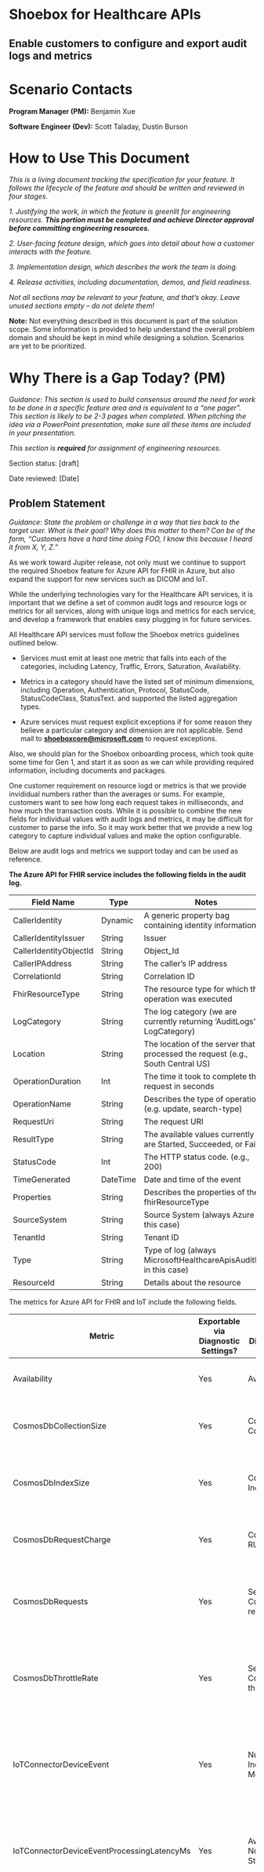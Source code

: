 # Shoebox for Healthcare APIs

## Enable customers to configure and export audit logs and metrics

# Scenario Contacts 

**Program Manager (PM):** Benjamin Xue

**Software Engineer (Dev):** Scott Taladay, Dustin Burson

# How to Use This Document

*This is a living document tracking the specification for your feature.
It follows the lifecycle of the feature and should be written and
reviewed in four stages.*

*1. Justifying the work, in which the feature is greenlit for
engineering resources. **This portion must be completed and achieve
Director approval before committing engineering resources.***

*2. User-facing feature design, which goes into detail about how a
customer interacts with the feature.*

*3. Implementation design, which describes the work the team is doing.*

*4. Release activities, including documentation, demos, and field
readiness.*

*Not all sections may be relevant to your feature, and that’s okay.
Leave unused sections empty – do not delete them!*

**Note:** Not everything described in this document is part of the
solution scope. Some information is provided to help understand the
overall problem domain and should be kept in mind while designing a
solution. Scenarios are yet to be prioritized.

# Why There is a Gap Today? (PM) 

*Guidance: This section is used to build consensus around the need for
work to be done in a specific feature area and is equivalent to a “one
pager”. This section is likely to be 2-3 pages when completed. When
pitching the idea via a PowerPoint presentation, make sure all these
items are included in your presentation.*

*This section is **required** for assignment of engineering resources.*

Section status: \[draft\]

Date reviewed: \[Date\]

## Problem Statement 

*Guidance: State the problem or challenge in a way that ties back to the
target user. What is their goal? Why does this matter to them? Can be of
the form, “Customers have a hard time doing FOO, I know this because I
heard it from X, Y, Z.”*

As we work toward Jupiter release, not only must we continue to support
the required Shoebox feature for Azure API for FHIR in Azure, but
also expand the support for new services such as DICOM and IoT.

While the underlying technologies vary for the Healthcare API services,
it is important that we define a set of common audit logs and resource logs or metrics
for all services, along with unique logs and metrics for each service,
and develop a framework that enables easy plugging in for future
services.

All Healthcare API services must follow the Shoebox metrics guidelines
outlined below.

-   Services must emit at least one metric that falls into each of the
    categories, including Latency, Traffic, Errors, Saturation,
    Availability.

-   Metrics in a category should have the listed set of minimum
    dimensions, including Operation, Authentication, Protocol,
    StatusCode, StatusCodeClass, StatusText. and supported the listed
    aggregation types.

-   Azure services must request explicit exceptions if for some reason
    they believe a particular category and dimension are not applicable.
    Send mail to
    [**shoeboxcore@microsoft.com**](mailto:shoeboxcore@microsoft.com) to
    request exceptions.

Also, we should plan for the Shoebox onboarding process, which took quite some time for Gen 1, and start it as soon as we can while providing required information, including documents and packages.

One customer requirement on resource logd or metrics is that we provide invididual numbers rather than the averages or sums. 
For example, customers want to see how long each request takes in milliseconds, and how much the transaction costs.  While it is possible
to combine the new fields for individual values with audit logs and metrics, it may be difficult for customer to parse the info. 
So it may work better that we provide a new log category to capture individual values and make the option configurable. 

Below are audit logs and metrics we support today and can be used as reference.

**The Azure API for FHIR service includes the following fields in the audit log.**

| Field Name             | Type     | Notes                                                                          |
|------------------------|----------|--------------------------------------------------------------------------------|
| CallerIdentity         | Dynamic  | A generic property bag containing identity information                         |
| CallerIdentityIssuer   | String   | Issuer                                                                         |
| CallerIdentityObjectId | String   | Object_Id                                                                      |
| CallerIPAddress        | String   | The caller’s IP address                                                        |
| CorrelationId          | String   | Correlation ID                                                                 |
| FhirResourceType       | String   | The resource type for which the operation was executed                         |
| LogCategory            | String   | The log category (we are currently returning ‘AuditLogs’ LogCategory)          |
| Location               | String   | The location of the server that processed the request (e.g., South Central US) |
| OperationDuration      | Int      | The time it took to complete this request in seconds                           |
| OperationName          | String   | Describes the type of operation (e.g. update, search-type)                     |
| RequestUri             | String   | The request URI                                                                |
| ResultType             | String   | The available values currently are Started, Succeeded, or Failed               |
| StatusCode             | Int      | The HTTP status code. (e.g., 200)                                              |
| TimeGenerated          | DateTime | Date and time of the event                                                     |
| Properties             | String   | Describes the properties of the fhirResourceType                               |
| SourceSystem           | String   | Source System (always Azure in this case)                                      |
| TenantId               | String   | Tenant ID                                                                      |
| Type                   | String   | Type of log (always MicrosoftHealthcareApisAuditLog in this case)              |
| ResourceId             | String   | Details about the resource                                                     |

The metrics for Azure API for FHIR and IoT include the following fields.

| Metric                                     | Exportable via Diagnostic Settings? | Metric Display Name             | Unit         | Aggregation Type | Description                                                                                                                                           | Dimensions                                                                                     |
|--------------------------------------------|-------------------------------------|---------------------------------|--------------|------------------|-------------------------------------------------------------------------------------------------------------------------------------------------------|------------------------------------------------------------------------------------------------|
| Availability                               | Yes                                 | Availability                    | Percent      | Average          | The availability rate of the service.                                                                                                                 | No Dimensions                                                                                  |
| CosmosDbCollectionSize                     | Yes                                 | Cosmos DB Collection Size       | Bytes        | Total            | The size of the backing Cosmos DB collection, in bytes.                                                                                               | No Dimensions                                                                                  |
| CosmosDbIndexSize                          | Yes                                 | Cosmos DB Index Size            | Bytes        | Total            | The size of the backing Cosmos DB collection's index, in bytes.                                                                                       | No Dimensions                                                                                  |
| CosmosDbRequestCharge                      | Yes                                 | Cosmos DB RU usage              | Count        | Total            | The RU usage of requests to the service's backing Cosmos DB.                                                                                          | Operation, ResourceType                                                                        |
| CosmosDbRequests                           | Yes                                 | Service Cosmos DB requests      | Count        | Sum              | The total number of requests made to a service's backing Cosmos DB.                                                                                   | Operation, ResourceType                                                                        |
| CosmosDbThrottleRate                       | Yes                                 | Service Cosmos DB throttle rate | Count        | Sum              | The total number of 429 responses from a service's backing Cosmos DB.                                                                                 | Operation, ResourceType                                                                        |
| IoTConnectorDeviceEvent                    | Yes                                 | Number of Incoming Messages     | Count        | Sum              | The total number of messages received by the Azure IoT Connector for FHIR prior to any normalization.                                                 | Operation, ConnectorName                                                                       |
| IoTConnectorDeviceEventProcessingLatencyMs | Yes                                 | Average Normalize Stage Latency | Milliseconds | Average          | The average time between an event's ingestion time and the time the event is processed for normalization.                                             | Operation, ConnectorName                                                                       |
| IoTConnectorMeasurement                    | Yes                                 | Number of Measurements          | Count        | Sum              | The number of normalized value readings received by the FHIR conversion stage of the Azure IoT Connector for FHIR.                                    | Operation, ConnectorName                                                                       |
| IoTConnectorMeasurementGroup               | Yes                                 | Number of Message Groups        | Count        | Sum              | The total number of unique groupings of measurements across type, device, patient, and configured time period generated by the FHIR conversion stage. | Operation, ConnectorName                                                                       |
| IoTConnectorMeasurementIngestionLatencyMs  | Yes                                 | Average Group Stage Latency     | Milliseconds | Average          | The time period between when the IoT Connector received the device data and when the data is processed by the FHIR conversion stage.                  | Operation, ConnectorName                                                                       |
| IoTConnectorNormalizedEvent                | Yes                                 | Number of Normalized Messages   | Count        | Sum              | The total number of mapped normalized values outputted from the normalization stage of the the Azure IoT Connector for FHIR.                          | Operation, ConnectorName                                                                       |
| IoTConnectorTotalErrors                    | Yes                                 | Total Error Count               | Count        | Sum              | The total number of errors logged by the Azure IoT Connector for FHIR                                                                                 | Name, Operation, ErrorType, ErrorSeverity, ConnectorName                                       |
| ServiceApiErrors                           | Yes                                 | Service Errors                  | Count        | Sum              | The total number of internal server errors generated by the service.                                                                                  | Protocol, Authentication, Operation, ResourceType, StatusCode, StatusCodeClass, StatusCodeText |
| ServiceApiLatency                          | Yes                                 | Service Latency                 | Milliseconds | Average          | The response latency of the service.                                                                                                                  | Protocol, Authentication, Operation, ResourceType, StatusCode, StatusCodeClass, StatusCodeText |
| ServiceApiRequests                         | Yes                                 | Service Requests                | Count        | Sum              | The total number of requests received by the service.                                                                                                 | Protocol, Authentication, Operation, ResourceType, StatusCode, StatusCodeClass, StatusCodeText |
| TotalErrors                                | Yes                                 | Total Errors                    | Count        | Sum              | The total number of internal server errors encountered by the service.                                                                                | Protocol, StatusCode, StatusCodeClass, StatusCodeText                                          |
| TotalLatency                               | Yes                                 | Total Latency                   | Milliseconds | Average          | The response latency of the service.                                                                                                                  | Protocol                                                                                       |
| TotalRequests                              | Yes                                 | Total Requests                  | Count        |                  |                                                                                                                                                       |                                                                                                |

## Supporting Customer Insights

*Guidance: This section should include direct quotes from customers,
direct quotes from the field, and summaries of interactions with
customers in which they describe the problem they are having.*

#### Cigna

Cigna, one of the largest customers, requested that we help address the
following logging related issues while they worked on a service
throttling issue.

-   Remove the durationMS field from the audit logs or populate real
    data. An internal review showed that the metric which was not
    implemented and therefore always returned "0”. The zero-value issue
    "messes with aggregate statistics and complicates our log roll-up."

-   Add “request charge” to the logs, matching "x-ms-request-charge"
    header so that service side behavior can be better monitored without
    controlling all of the consuming clients.

## Related Work 

*Guidance: What other features are related to this work? Please include
links.*

The Azure API for FHIR service supports the shoebox feature, allowing
customers to configure diagnostic settings and export audit logs with
20+ fields, and metrics with 12+ fields to Storage, Log Analytics
Workspace or Event Hubs. More details can be found from the
documentation, “[Enable Diagnostic Logging in Azure API for
FHIR](https://docs.microsoft.com/en-us/azure/healthcare-apis/enable-diagnostic-logging)”.

## What is Being Proposed? 

*Guidance: In 20 words or less, describe the proposed solution.*

Define shoebox metrics and enable exporting metrics for all Healthcare
API services.

## Elevator Pitch / Press Release 

*Guidance: Create a story for your scenario – detail out the customer,
their problem and/or goal, and then specific outcomes the customer will
achieve or how success would be measured. Avoid implementation details.
Think of this as the blog post announcing this feature. 500 words max.*

## Justification, Expected Business Impact, and Value Proposition 

*Guidance: Why are we tackling this scenario? What is the expected
impact? What’s the value proposition of this work?*

The shoebox feature enables customers to export and analyze audit logs
and metrics to meet their business needs. The customer feedback we
received so far has clearly demonstrated that it is such an important
feature to them that we must support for all Healthcare API services.

We can leverage the engineering work for Gen 1 and expand the support
for all new services. It is important that before focusing on
engineering work, we take a step back looking at what has worked well
and what can be improved.

## Target User / Persona 

*Guidance: Specify the target user/persona(s).*

The feature is used by all users, including but are not limited to, IT
administrators, business analysts and developers.

## Existing Solutions and Compete Info 

*Guidance: List the various ways in which a user may currently handle
this problem/challenge. With what expectations will customers approach
our solution? What are our competitors doing in this space?*

### GCP

Google Cloud Healthcare API provides [audit
logs](https://cloud.google.com/healthcare/docs/how-tos/audit-logging)
created by Cloud Healthcare API as part of Cloud Audit Logs.

-   Cloud Healthcare API writes Admin Activity audit logs, which record
    operations that modify the configuration or metadata of a resource.
    You can't disable Admin Activity audit logs.

-   Only if explicitly enabled, Cloud Healthcare API writes Data Access
    audit logs. Data Access audit logs contain API calls that read the
    configuration or metadata of resources, as well as user-driven API
    calls that create, modify, or read user-provided resource data.

-   Cloud Healthcare API doesn't write System Event audit logs.

-   Cloud Healthcare API doesn't write Policy Denied audit logs.

Audit log entries can be viewed in Cloud Logging using the Logs Viewer,
the Cloud Logging API, or the gcloud command-line tool. You can export
audit logs in the same way that you export other kinds of logs.

Cloud Logging does not charge you for audit logs that cannot be
disabled, including all Admin Activity audit logs. Cloud Logging charges
you for Data Access audit logs that you explicitly request.

In addition, Google Cloud Healthcare API allows you to receive
notifications using Pub/Sub when any of the following clinical events
occur:

-   A DICOM instance is stored in a DICOM store

-   A FHIR resource is created, updated, or deleted in a FHIR store.
    However, notifications are not sent when a FHIR resource is imported
    from Cloud Storage.

-   An HL7v2 message is ingested or created in an HL7v2 store

### AWS

Amazon HealthLake is integrated with [AWS
CloudTrail](https://docs.aws.amazon.com/healthlake/latest/devguide/logging-using-cloudtrail.html),
a service that provides a record of actions taken by a user, role, or an
AWS service in HealthLake.

CloudTrail captures all API calls for HealthLake as events.

-   If you create a trail, you can enable continuous delivery of
    CloudTrail events to an Amazon S3 bucket, including events for
    HealthLake.

-   If you don't configure a trail, you can still view the most recent
    events in the CloudTrail console in **Event history**.

Using the information collected by CloudTrail, you can determine the
request that was made to HealthLake, the IP address from which the
request was made, who made the request, when it was made, and additional
details.

When activity occurs in HealthLake, that activity is recorded in a
CloudTrail event along with other AWS service events in Event history.
You can view, search, and download recent events in your AWS account. 

CloudTrail log files aren't an ordered stack trace of the public API
calls, so they don't appear in any specific order.

## Customers/Partners Interaction Log

*Guidance: What customer have voiced and validated the specific problem
statements? Did you discuss the elevator pitch and the potential
solutions (under NDA)? Are they candidates for continued follow-up and
participation in our early access program? This should be a list of the
different customers you have talked to. Repeated interactions with the
same customer, such as via private preview customers, should be tracked
elsewhere.*

| Customer/Partner Name | Conversation Details / Specific Requirements | Last Contact | Private Preview Candidate |
|-----------------------|----------------------------------------------|--------------|---------------------------|
|                       |                                              |              |                           |
|                       |                                              |              |                           |

# APPROVAL GATE - WHY

Complete a review and get Director approval to continue.

# User-Facing Feature Design 

*Guidance: This section describes all aspects of the feature with a
user-facing component, including customer use cases, metrics, and
scenario KPIs. This section is more than just UI!*

*This section is **required** for all user-facing features. Features
with no user impact, for example improvements to the service
implementation, may treat this section as **optional**. You probably
can’t skip this section.*

Section status: \[draft, review, accepted\]

Date reviewed: \[Date\]

## Terminology (PM/Dev) 

*Guidance: This section defines terms used in the rest of the spec. The
terms may feed into public docs and blogs as be used to define metric
names and logging categories.*

| Term                          | Definition                                                                                                                                                                                                                                                                                                                                                                                                                                                                                                                                                                                                                                                                                                                                                                                                                                                                                                                                                                                                                                                                                                                   |
| ----------------------------- | ---------------------------------------------------------------------------------------------------------------------------------------------------------------------------------------------------------------------------------------------------------------------------------------------------------------------------------------------------------------------------------------------------------------------------------------------------------------------------------------------------------------------------------------------------------------------------------------------------------------------------------------------------------------------------------------------------------------------------------------------------------------------------------------------------------------------------------------------------------------------------------------------------------------------------------------------------------------------------------------------------------------------------------------------------------------------------------------------------------------------------- |
| The Shoebox Project           | The shoebox project was launched in 2014 to provide a common metric and logging mechanism for the Azure platform to solve the problems where each team had built their own custom logging pipeline to meet customer requirements. The term shoebox, coined by Azure CTO Mark Russinovich and used internally. The Shoebox project is now part of the “Azure Monitor” product family. See attached doc for more info on Shoebox roadmap.                                                                                                                                                                                                                                                                                                                                                                                                                                                                                                                                                                                                                                                                                      |
| Shoebox Onboarding Process    | With the Shoebox project, Azure service teams are only responsible for emitting the telemetry into the Shoebox pipeline and no longer having to solve the last mile problem to connect the data to end customers. The Shoebox onboarding process involves several steps. Once onboarded and deployed, the service can then send telemetry data to the Azure Monitor pipeline. Doing so enables customers to experience fast, simple and standardized access to monitoring data from the RP. Check the example of Log Analytics onboarding checklist.                                                                                                                                                                                                                                                                                                                                                                                                                                                                                                                                                                         |
| Resource Logs or Shoebox Logs | Also known as shoebox logs and diagnostic logs, these are the data-plane operations from your resource. These logs depend on the Geneva Logs (aka Warm Path / MDS) and make use of the OnBehalfOf (OBO) service to give customers the option to route log and/or metric data to a customer storage account, Event Hub, or Log Analytics workspace. Metrics depend on the Geneva-MDM pipeline and become available to the customer in the Azure Portal filled via a consistent metric REST API. The new manifest file for metrics is based per resource type instead of per resource provider. Once the service team completes metrics onboarding, the resource type’s metrics will be available behind the new public metrics REST API. This is a public API behind ARM. External customers have access to the metrics API without any opt-in. Customers can also opt-in to export the metric data to customer storage account, EventHub, or Log Analytics workspace. Customers can create alerts and notifications on these or stream/archive them to storage accounts, event hubs, Log Analytics or to 3rd party services. |
| Activity Logs                 | Provides insight into the operations on each Azure resource in the subscription from the outside (the management plane) in addition to updates on Service Health events. Use the Activity Log, to determine the what, who, and when for any write operations (PUT, POST, DELETE) taken on the resources in your subscription. There is a single Activity log for each Azure subscription.                                                                                                                                                                                                                                                                                                                                                                                                                                                                                                                                                                                                                                                                                                                                    |
| Azure Active Directory Logs   | Contains the history of sign-in activity and audit trail of changes made in the Azure Active Directory for a particular tenant.                                                                                                                                                                                                                                                                                                                                                                                                                                                                                                                                                                                                                                                                                                                                                                                                                                                                                                                                                                                              |
| Geneva                        | Geneva is a 1st party monitoring platform which enables services to do Monitoring, Diagnostics, and Analytics to support the requirement of a service built on different environments. Geneva maximizes the availability and performance of applications and services with a comprehensive solution for collecting, analyzing, and acting on telemetry across your cloud and on-premises environments. Large parts of the Geneva infrastructure (e.g. Agents, Metrics, Health System, Pipeline) are utilized to power our external monitoring offering - Azure Monitor. Currently, the agents, configuration services, and pipelines used in Geneva and Azure Monitor are separate but managed by the same teams. The PIE Observability team within Microsoft is working to create a converged data collection platform that merges the existing data collection platforms and modernizes to leverage forward-looking platforms like ARM and Azure Policy where appropriate.                                                                                                                                                 |
| Geneva Actions                | Geneva Actions is a secure, auditable, and compliant gateway to your production APIs. You can publish an extension (using C# code or swagger) on Geneva Actions to access your production endpoints through a unified web portal, PowerShell or REST API. It's designed for access by on-call engineers, customer support (CSS) teams, or other audiences that you want to provide access to your management operations. Geneva Actions is only a gateway for operations that you author in C# or swagger and chose to expose. It does not have any built-in operations to restart VMs, connect to your cluster, database or whatever else you want to do. All Geneva Actions extensions and operations are available to execute via the Jarvis portal or PowerShell.                                                                                                                                                                                                                                                                                                                                                        |

## Branding (PM) 

*Guidance: This section discusses branding decisions such as
product/feature names. Note that all branding decisions **require**
sign-off by the Product Marketing Manager.*

## Detailed Feature Description (PM/Dev) 

*Guidance: This section describes, at a high level, what the feature is
and is not to the target customer and how we measure success.*

## Goals (PM/Dev) 

*Guidance: This section describes the goals for how the feature is to be
used.*

| Goal                                                                    | Target Release | Priority |
|-------------------------------------------------------------------------|----------------|----------|
| Provide workspace audit logs                                            | 4/30/2021      | P0       |
| Start Shoebox onboarding Process                                        | 5/3/2021       | P0       |
| Provide audit logs and metrics for FHIR                                 | 5/31/2021      | P0       |
| Provide audit logs and metrics for DICOM, including DICOM Cast          | 5/31/2021      | P0       |
| Provide audit logs and metrics for IoT                                  | 5/31/2021      | P0       |
| Enable Diagnostic Setting on the Azure Portal                           | 6/30/2021      | P0       |
| Enable exporting data when Private Link is enabled for the FHIR service | 6/30/2021      | P0       |
|                                                                         |                |          |
|                                                                         |                |          |
|                                                                         |                |          |
|                                                                         |                |          |
|                                                                         |                |          |
|                                                                         |                |          |

## Non-Goals (PM/Dev) 

*Guidance: This section describes the topical customer goals that this
feature is specifically not addressing, and why.*

| Non-Goal              | Mitigation                                                                                                                                                                                   |
|-----------------------|----------------------------------------------------------------------------------------------------------------------------------------------------------------------------------------------|
| Metrics for Cosmos DB | While keeping existing metrics (and improving them based on customer demands) related to Cosmos DB for Gen 1 prior to Jupiter release, we will not include metrics for Cosmos DB in Jupiter. |
|                       |                                                                                                                                                                                              |
|                       |                                                                                                                                                                                              |

## Scenarios and Use Cases (PM/Dev) 

*Guidance: This section describes the customer scenarios that this
feature is designed to address. Include how the feature is used to solve
the scenario/use case. Following these steps should be used to validate
the feature.*

| Scenario / Use Case                                                                                                                     | Steps to fulfill the scenario                                                                                                         | Priority |
|-----------------------------------------------------------------------------------------------------------------------------------------|---------------------------------------------------------------------------------------------------------------------------------------|----------|
| The user views logging data through the portal.                                                                                         | Go to the portal and view the logging data in the browser.                                                                            | P0       |
| The user configures the Diagnostic Settings to download audit logs and metrics to a storage account, Event Hubs or Analytics Workspace. | Open the Diagnostic Settings blade, select audit logs and/or metrics, and specify export location.                                    | P0       |
| The user receives alerts or notifications.                                                                                              | Open the Azure Monitor blade, configures alerts and notifications based on rules, for example, database size in % or fixed number.    | P0       |
| The user exports data after DR failover.                                                                                                | Export data from the portal normally. Reconfig Private Link if necessary.                                                             | P0       |
|                                                                                                                                         |                                                                                                                                       |          |
|                                                                                                                                         |                                                                                                                                       |          |
|                                                                                                                                         |                                                                                                                                       |          |
|                                                                                                                                         |                                                                                                                                       |          |
|                                                                                                                                         |                                                                                                                                       |          |
|                                                                                                                                         |                                                                                                                                       |          |

## Scenario KPIs (PM) 

*Guidance: These are the measures presented to the feature team, e.g.
number of FHIR endpoints, total data storage size.*


| Type<br> \[Biz \| Cust \| Tech\] | Outcome | Measure | Target | Priority |
| -------------------------- | ------- | ------- | ------ | -------- |
|                            |         |         |        |          |
|                            |         |         |        |          |

## What’s in the Box? (PM) 

*Guidance: This section lists everything the customer gets in the end.
Is there a new service? Templates? Samples? SDK?*

## Feature Dependencies (PM/Dev) 

*Guidance: This section describes both the dependencies this feature has
on other areas as well as other areas impacted by this work. Examples of
areas which may be impacted: Persistence Provider, FHIR API.*

### Dependencies this design has on other features 

| Feature Name | Nature of dependency | Mitigation/Fallback | PM  | Dev |
|--------------|----------------------|---------------------|-----|-----|
|              |                      |                     |     |     |
|              |                      |                     |     |     |
|              |                      |                     |     |     |

### Features that have a dependency on this design 

| Team Name | Contacts | PM  | Dev |
|-----------|----------|-----|-----|
|           |          |     |     |
|           |          |     |     |

## Customer Validation Plan (PM) 

*Guidance: This section gives details on how we plan on engaging with
customers to validate our assumptions and design.*

### Customer Research Required 

### Criteria for Customer Selection 

### Customers Selected 

## User Interface (PM) 

### Storyboard 

*Guidance: This section is for features with a UI/UX component.
Alternatively, you can also create Storyboard in PowerPoint and provide
link to the PPT in this section.*

### Usability Validation 

*Guidance: This section defines the usability labs required to validate
the user interface design.*

## End User Troubleshooting (PM) 

*Guidance: This section describes what we provide to the customer in
order to enable them to troubleshoot issues with the feature. Customer
Metrics and logging to be provided by Azure Insights unless otherwise
noted.*

### Azure Monitor Metrics 

| Metric Name | Display Name | Description | Dimension | Metric Unit | Aggregation Type | Proposed Alert Rule | Time to Detect |
|-------------|--------------|-------------|-----------|-------------|------------------|---------------------|----------------|
|             |              |             |           |             |                  |                     |                |
|             |              |             |           |             |                  |                     |                |

### Logging 

| Log Category | Category Display Name | Log Event | Log Event Display Name | Proposed Alert Rule |
|--------------|-----------------------|-----------|------------------------|---------------------|
|              |                       |           |                        |                     |
|              |                       |           |                        |                     |

### Troubleshooting guidance 

*Guidance: This section describes the steps customers should take to
troubleshoot common errors. This will be used to populate the
documentation*

### Troubleshooting in the Azure Portal 

*Guidance: This section describes the troubleshooting guidance that is
populated in the Azure portal.*

| Problem Type (if new) | Problem Category | Troubleshooting Guidance |
|-----------------------|------------------|--------------------------|
|                       |                  |                          |
|                       |                  |                          |

## Proposed release plan (PM/Dev) 

*Guidance: This section is particularly important if running a private
preview as part of the release. Use it to align collateral releases.*

### Private Preview 

#### Target date

#### Goals for Release 

\[e.g. to validate assumptions\]

#### Features for Release 

\[List of features\]

#### Collateral Required 

\[List of collateral, e.g. docs, marketing, etc.\]

#### Success criteria 

\[List\]

#### Customers Involved 

\[List\]

### Public Preview 

#### Goals for Release 

\[e.g. to validate assumptions\]

#### Features for Release 

\[List of features\]

#### Collateral Required 

\[List of collateral, e.g. docs, marketing, etc.\]

#### Success criteria 

\[List\]

#### Customers Involved 

\[List\]

### General Availability 

#### Target date

Initial rollout: 06/30/2021

GA: 

#### Goals for Release 

\[e.g. to validate assumptions\]

#### Features for Release 

\[List of features\]

#### Collateral Required 

\[List of collateral, e.g. docs, marketing, etc.\]

#### Success criteria 

\[List\]

#### Customers Involved 

\[List\]
